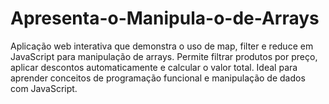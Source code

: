# Apresenta-o-Manipula-o-de-Arrays
Aplicação web interativa que demonstra o uso de map, filter e reduce em JavaScript para manipulação de arrays. Permite filtrar produtos por preço, aplicar descontos automaticamente e calcular o valor total. Ideal para aprender conceitos de programação funcional e manipulação de dados com JavaScript.
